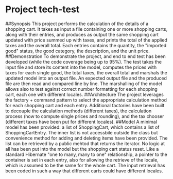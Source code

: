# Project tech-test
##Synopsis
This project performs the calculation of the details of a shopping cart. It takes as input a file containing one or more shopping carts, along with their entries, and produces as output the same shopping cart updated with price summed up with taxes, and prints the total of the applied taxes and the overall total.
Each entries contains the quantity, the "imported good" status, the good category, the description, and the unit price.
##Demonstration
To demonstrate the project, and end to end test has been developed (while the code coverage being up to 95%). The test takes the input file and store its content into the model, computes the prices with taxes for each single good, the total taxes, the overall total and marshals the updated model into an output file. An expected output file and the produced file are then read and compared line by line. The marshalling of the model allows also to test against correct number formatting for each shopping cart, each one with different locales.
##Architecture
The project leverages the factory + command pattern to select the appropriate calculation method for each shopping cart and each entry. Additional factories have been built to decouple the calculation methods (different taxes), the calculation process (how to compute single prices and rounding), and the tax chooser (different taxes have been put for different locales). 
##Model
A minimal model has been provided: a list of ShoppingCart, which contains a list of ShoppingCartEntry. The inner list is not accessbile outside the class but convenience method for adding and deleting items have been provided. The list can be retrieved by a public mehtod that returns the iterator. No logic at all has been put into the model but the shopping cart status reset. Like a standard Hibernate "one to many, many to one" relationship, a pointer to the container is set in each entry, also for allowing the retrieve of the locale, which is assumed to be the same for the whole cart. The input retrieval has been coded in such a way that different carts could have different locales.
